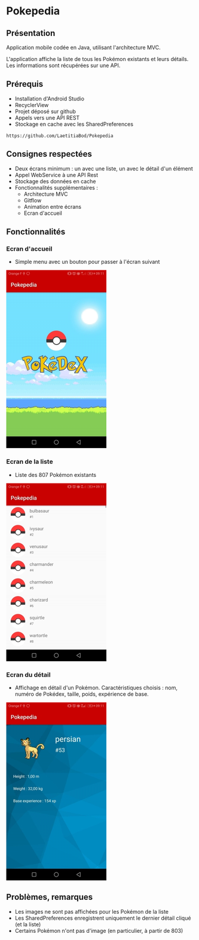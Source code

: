 # Pokepedia

## Présentation

Application mobile codée en Java, utilisant l'architecture MVC.

L'application affiche la liste de tous les Pokémon existants et leurs détails. Les informations sont récupérées sur une API.

## Prérequis

- Installation d'Android Studio
- RecyclerView
- Projet déposé sur github
- Appels vers une API REST
- Stockage en cache avec les SharedPreferences

````
https://github.com/LaetitiaBod/Pokepedia
````
## Consignes respectées

- Deux écrans minimum : un avec une liste, un avec le détail d'un élément
- Appel WebService à une API Rest
- Stockage des données en cache
- Fonctionnalités supplémentaires :
	- Architecture MVC
	- Gitflow
	- Animation entre écrans
	- Ecran d'accueil

## Fonctionnalités

### Ecran d'accueil

- Simple menu avec un bouton pour passer à l'écran suivant

<img src="img_readme/menu.jpg">


### Ecran de la liste

- Liste des 807 Pokémon existants

<img src="img_readme/liste.jpg">

### Ecran du détail

- Affichage en détail d'un Pokémon. Caractéristiques choisis : nom, numéro de Pokédex, taille, poids, expérience de base.

<img src="img_readme/detail.jpg">

## Problèmes, remarques

- Les images ne sont pas affichées pour les Pokémon de la liste
- Les SharedPreferences enregistrent uniquement le dernier détail cliqué (et la liste)
- Certains Pokémon n'ont pas d'image (en particulier, à partir de 803)
